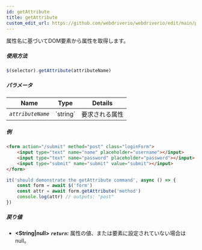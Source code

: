 ```yaml
---
id: getAttribute
title: getAttribute
custom_edit_url: https://github.com/webdriverio/webdriverio/edit/main/packages/webdriverio/src/commands/element/getAttribute.ts
---
```


属性名に基づいてDOM要素から属性を取得します。

##### 使用方法

```js
$(selector).getAttribute(attributeName)
```

##### パラメータ

<table>
  <thead>
    <tr>
      <th>Name</th><th>Type</th><th>Details</th>
    </tr>
  </thead>
  <tbody>
    <tr>
      <td><code><var>attributeName</var></code></td>
      <td>`string`</td>
      <td>要求される属性</td>
    </tr>
  </tbody>
</table>

##### 例

```html title="index.html"
<form action="/submit" method="post" class="loginForm">
    <input type="text" name="name" placeholder="username"></input>
    <input type="text" name="password" placeholder="password"></input>
    <input type="submit" name="submit" value="submit"></input>
</form>
```

```js title="getAttribute.js"
it('should demonstrate the getAttribute command', async () => {
    const form = await $('form')
    const attr = await form.getAttribute('method')
    console.log(attr) // outputs: "post"
})
```

##### 戻り値

- **&lt;String|null&gt;**
            **<code><var>return</var></code>:**  属性の値、または要素に設定されていない場合はnull。